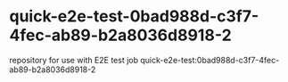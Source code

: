 # quick-e2e-test-0bad988d-c3f7-4fec-ab89-b2a8036d8918-2
repository for use with E2E test job quick-e2e-test:0bad988d-c3f7-4fec-ab89-b2a8036d8918-2
